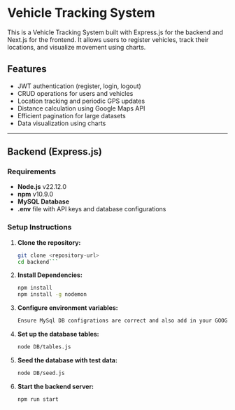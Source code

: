 # Vehicle Tracking System

This is a Vehicle Tracking System built with Express.js for the backend and Next.js for the frontend. It allows users to register vehicles, track their locations, and visualize movement using charts.

## Features
- JWT authentication (register, login, logout)
- CRUD operations for users and vehicles
- Location tracking and periodic GPS updates
- Distance calculation using Google Maps API
- Efficient pagination for large datasets
- Data visualization using charts

---

## Backend (Express.js)

### Requirements
- **Node.js** v22.12.0
- **npm** v10.9.0
- **MySQL Database**
- **.env** file with API keys and database configurations

### Setup Instructions

1. **Clone the repository:**
   ```sh
   git clone <repository-url>
   cd backend```

2. **Install Dependencies:**
    ```sh
    npm install
    npm install -g nodemon
    ```
    
3. **Configure environment variables:**
    ```sh
    Ensure MySql DB configrations are correct and also add in your GOOGLE_MAPS_API_KEY under API_KEY in the .env file
    ```
    
4. **Set up the database tables:**
    ```sh
    node DB/tables.js
    ```
    
5. **Seed the database with test data:**
    ```sh
    node DB/seed.js
    ```
6. **Start the backend server:**
    ```sh
    npm run start
    ```
  

